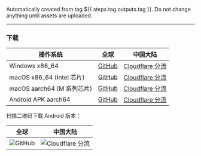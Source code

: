Automatically created from tag ${{ steps.tag.outputs.tag }}. Do not change anything until assets are
uploaded.

----

### 下载

[github-win-x64]: https://github.com/open-ani/ani/releases/download/${{steps.tag.outputs.tag}}/ani-${{steps.tag-version.outputs.substring}}-windows-x86_64.zip

[github-mac-x64]: https://github.com/open-ani/ani/releases/download/${{steps.tag.outputs.tag}}/ani-${{steps.tag-version.outputs.substring}}-macos-x86_64.dmg

[github-mac-aarch64]: https://github.com/open-ani/ani/releases/download/${{steps.tag.outputs.tag}}/ani-${{steps.tag-version.outputs.substring}}-macos-aarch64.dmg

[github-android]: https://github.com/open-ani/ani/releases/download/${{steps.tag.outputs.tag}}/ani-${{steps.tag-version.outputs.substring}}.apk

[cf-win-x64]: https://d.myani.org/${{steps.tag.outputs.tag}}/ani-${{steps.tag-version.outputs.substring}}-windows-x86_64.zip

[cf-mac-x64]: https://d.myani.org/${{steps.tag.outputs.tag}}/ani-${{steps.tag-version.outputs.substring}}-macos-x86_64.dmg

[cf-mac-aarch64]: https://d.myani.org/${{steps.tag.outputs.tag}}/ani-${{steps.tag-version.outputs.substring}}-macos-aarch64.dmg

[cf-android]: https://d.myani.org/${{steps.tag.outputs.tag}}/ani-${{steps.tag-version.outputs.substring}}.apk

| 操作系统                    | 全球                           | 中国大陆                            |
|-------------------------|------------------------------|---------------------------------|
| Windows x86_64          | [GitHub][github-win-x64]     | [Cloudflare 分流][cf-win-x64]     |
| macOS x86_64 (Intel 芯片) | [GitHub][github-mac-x64]     | [Cloudflare 分流][cf-mac-x64]     |
| macOS aarch64 (M 系列芯片)  | [GitHub][github-mac-aarch64] | [Cloudflare 分流][cf-mac-aarch64] |  
| Android APK aarch64     | [GitHub][github-android]     | [Cloudflare 分流][cf-android]     |

扫描二维码下载 Android 版本：

[github-android-qr]: https://github.com/open-ani/ani/releases/download/${{steps.tag.outputs.tag}}/ani-${{steps.tag-version.outputs.substring}}.apk.github.qrcode.png

[cf-android-qr]: https://github.com/open-ani/ani/releases/download/${{steps.tag.outputs.tag}}/ani-${{steps.tag-version.outputs.substring}}.apk.cloudflare.qrcode.png

| 全球                           | 中国大陆                            |
|------------------------------|---------------------------------|
| ![GitHub][github-android-qr] | ![Cloudflare 分流][cf-android-qr] |
